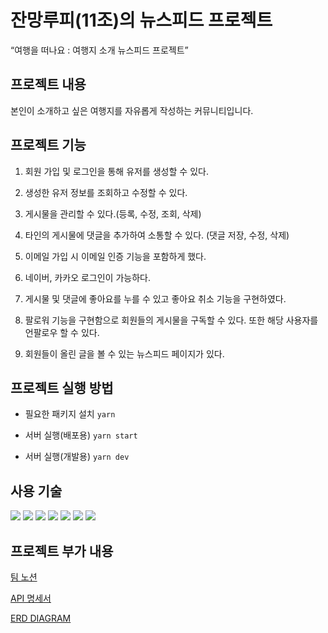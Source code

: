# 잔망루피(11조)의 뉴스피드 프로젝트 
“여행을 떠나요 : 여행지 소개 뉴스피드 프로젝트”

## 프로젝트 내용

본인이 소개하고 싶은 여행지를 자유롭게 작성하는 커뮤니티입니다.

## 프로젝트 기능

1. 회원 가입 및 로그인을 통해 유저를 생성할 수 있다.

2. 생성한 유저 정보를 조회하고 수정할 수 있다.

3. 게시물을 관리할 수 있다.(등록, 수정, 조회, 삭제)

4. 타인의 게시물에 댓글을 추가하여 소통할 수 있다. (댓글 저장, 수정, 삭제)
5. 이메일 가입 시 이메일 인증 기능을 포함하게 했다.
6. 네이버, 카카오 로그인이 가능하다.
7. 게시물 및 댓글에 좋아요를 누를 수 있고 좋아요 취소 기능을 구현하였다.
8. 팔로워 기능을 구현함으로 회원들의 게시물을 구독할 수 있다. 또한 해당 사용자를 언팔로우 할 수 있다.
9. 회원들이 올린 글을 볼 수 있는 뉴스피드 페이지가 있다. 
   

## 프로젝트 실행 방법

- 필요한 패키지 설치
  `yarn`

- 서버 실행(배포용)
  `yarn start`

- 서버 실행(개발용)
  `yarn dev`

## 사용 기술
  <img src="https://img.shields.io/badge/node.js-339933?style=for-the-badge&logo=Node.js&logoColor=white">
  <img src="https://img.shields.io/badge/javascript-F7DF1E?style=for-the-badge&logo=javascript&logoColor=black"> 
  <img src="https://img.shields.io/badge/mysql-4479A1?style=for-the-badge&logo=mysql&logoColor=white"> 
   <img src="https://img.shields.io/badge/bootstrap-7952B3?style=for-the-badge&logo=bootstrap&logoColor=white">
   <img src="https://img.shields.io/badge/amazonaws-232F3E?style=for-the-badge&logo=amazonaws&logoColor=white"> 
 <img src="https://img.shields.io/badge/github-181717?style=for-the-badge&logo=github&logoColor=white">
  <img src="https://img.shields.io/badge/git-F05032?style=for-the-badge&logo=git&logoColor=white">

## 프로젝트 부가 내용

[팀 노션](https://teamsparta.notion.site/zanmang-roopy-09cfc1b37dda4094bde8933def7a89a9)

[API 명세서](https://legendary-tea-bca.notion.site/11-API-968e42c3b7e944faab9f93c0a68c893a)

[ERD DIAGRAM](https://www.figma.com/board/1q7tC0USbRgF7kf9nnzLwF/team11-erd-diagram?t=9nsRGRCoAAPqybYd-1)
